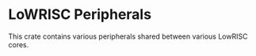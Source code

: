 LoWRISC Peripherals
=======================

This crate contains various peripherals shared between various LowRISC
cores.

